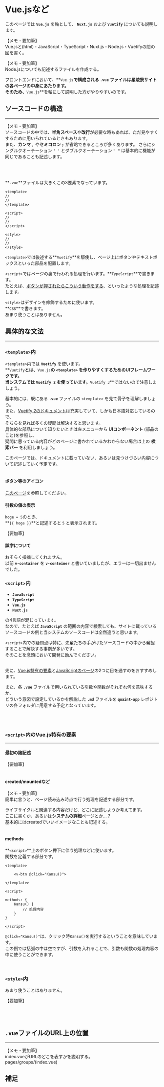 # Vue.jsなど

このページでは **`Vue.js`** を軸として、 **`Nuxt.js`** および **`Vuetify`** についても説明します。<br>

【メモ・要加筆】<br>
Vue.jsと(html)・JavaScript・TypeScript・Nuxt.js・Node.js・Vuetifyの間の図を書く。<br>

【メモ・要加筆】<br>
Node.jsについても記述するファイルを作成する。


フロントエンドにおいて、**`Vue.js`**で構成される **`.vue`** ファイルは星陵祭サイトの各ページの中身にあたります。<br>
そのため、**`Vue.js`**を軸にして説明した方がやりやすいのです。<br>





## ソースコードの構造
---

【メモ・要加筆】<br>
ソースコードの中では、**半角スペース**や**改行**が必要な時もあれば、ただ見やすくするために用いられているときもあります。<br>
また、**カンマ `,`** や**セミコロン `;`** が省略できるところが多くあります。
さらにシングルクオーテーション **`' '`** とダブルクオーテーション **`" "`** は基本的に機能が同じであることも記述します。
<br><br><br><br>

**`.vue`**ファイルは大きくこの3要素でなっています。<br>

```vue
<template>
//
//
</template>

<script>
//
//
</script>

<style>
//
//
</style>
```

`<template>`では後述する**`Vuetify`**を駆使し、ページ上にボタンやテキストボックスといった部品を配置します。<br>

`<script>`ではページの裏で行われる処理を行います。**`TypeScript`**で書きます。<br>
たとえば、[ボタンが押されたらこういう動作をする](#methods)、といったような処理を記述します。<br>

`<style>`はデザインを修飾するために使います。<br>
**`CSS`**で書きます。<br>
あまり使うことはありません。<br>







## 具体的な文法
---

### `<template>`内

`<template>`内では **`Vuetify`** を使います。<br>
**`Vuetify`**とは、**`Vue.js`**の `<template>` を作りやすくするためのUIフレームワークです。<br>
当システムでは **`Vuetify 2`** を使っています。**`Vuetify 3`**ではないので注意しましょう。<br>

基本的には、既にある **`.vue`** ファイルの `<template>` を見て骨子を理解しましょう。<br>
また、[Vuetify 2のドキュメント](https://v2.vuetifyjs.com/ja/components/buttons/)は充実していて、しかも日本語対応しているので、<br>
そちらを見れば多くの疑問は解決すると思います。<br>
具体的な部品について知りたいときは左メニューから **UIコンポーネント** (部品のこと)を参照し、<br>
疑問に思っている内容がどのページに書かれているかわからない場合は上の **検索バー** を利用しましょう。<br>

このページでは、ドキュメントに載っていない、あるいは見つけづらい内容について記述していく予定です。
<br><br>

#### ボタン等のアイコン
[このページ](https://v2.vuetifyjs.com/ja/features/icon-fonts/)を参照してください。

#### 引数の値の表示
`hoge = 5`のとき、<br>
**`{{ hoge }}`**と記述すると `5` と表示されます。<br>

【要加筆】


#### 誤字について

おそらく指摘してくれません。<br>
以前 **`v-container`** を **`v-conteiner`** と書いていましたが、エラーは一切出ませんでした。<br>



### `<script>`内

* **`JavaScript`**
* **`TypeScript`**
* **`Vue.js`**
* **`Nuxt.js`**

の4言語が混じっています。<br>
なので、たとえば **`JavaScript`** の範囲の内容で検索しても、サイトに載っているソースコードの例と当システムのソースコードは全然違うと思います。<br>

`<script>`内での疑問点は特に、先輩たちの手がけたソースコードの中から発掘することで解決する事例が多いです。<br>
そのことを念頭において開発に励んでください。<br>
<br>

先に、[Vue.js特有の要素](#scriptvuejs)と[JavaScriptのページ](リンク)の2つに目を通すのをおすすめします。<br>

また、各 **`.vue`** ファイルで用いられている引数や関数がそれぞれ何を意味するか、<br>
どういう意図で設定しているかを解説した **`.md`** ファイルを **`quaint-app`** レポジトリの各フォルダに用意する予定となっています。
<br><br><br><br>

### `<script>`内のVue.js特有の要素
---
#### 最初の諸記述
【要加筆】
<br><br>

#### created/mountedなど

【メモ・要加筆】<br>
簡単に言うと、ページ読み込み時点で行う処理を記述する部分です。<br>

ライフサイクルと関連する内容だけど、どこに記述しようか考えてます。<br>
ここに書くか、あるいは**システムの詳細**ページとか…？<br>
基本的にはcreatedでいいイメージなことも記述する。
<br><br>

#### methods
**`<script>`**上のボタン押下に伴う処理などに使います。<br>
関数を定義する部分です。

```vue
<template>

    <v-btn @click="Kansu()">

</template>

<script>

methods: {
    Kansu() {
        // 処理内容
    }
}

</script>
```
`@click="Kansu()"`は、クリック時`Kansu()`を実行するということを意味しています。<br>
この例では括弧の中は空ですが、引数を入れることで、引数も関数の処理内容の中に使うことができます。
<br><br><br>

### `<style>`内

あまり使うことはありません。<br>

【要加筆】
<br><br><br><br>

## `.vue`ファイルのURL上の位置
---
【メモ・要加筆】<br>
index.vueがURLのどこを表すかを説明する。<br>
pages/groups/(index.vue)


## 補足


<br><br><br><br>






